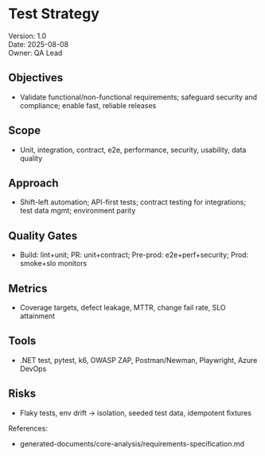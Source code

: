 # Test Strategy

Version: 1.0  
Date: 2025-08-08  
Owner: QA Lead

## Objectives
- Validate functional/non-functional requirements; safeguard security and compliance; enable fast, reliable releases

## Scope
- Unit, integration, contract, e2e, performance, security, usability, data quality

## Approach
- Shift-left automation; API-first tests; contract testing for integrations; test data mgmt; environment parity

## Quality Gates
- Build: lint+unit; PR: unit+contract; Pre-prod: e2e+perf+security; Prod: smoke+slo monitors

## Metrics
- Coverage targets, defect leakage, MTTR, change fail rate, SLO attainment

## Tools
- .NET test, pytest, k6, OWASP ZAP, Postman/Newman, Playwright, Azure DevOps

## Risks
- Flaky tests, env drift → isolation, seeded test data, idempotent fixtures

References:  
- generated-documents/core-analysis/requirements-specification.md
